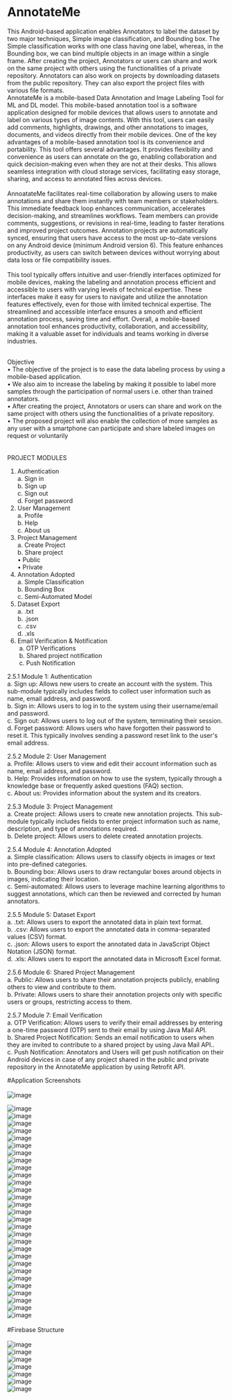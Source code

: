 # AnnotateMe
This Android-based application enables Annotators to label the dataset by two major techniques, Simple image classification, and Bounding box. The Simple classification works with one class having one label, whereas, in the Bounding box, we can bind multiple objects in an image within a single frame. After creating the project, Annotators or users can share and work on the same project with others using the functionalities of a private repository. Annotators can also work on projects by downloading datasets from the public repository. They can also export the project files with various file formats.
<br>
AnnotateMe is a mobile-based Data Annotation and Image Labeling Tool for ML and DL model. This mobile-based annotation tool is a software application designed for mobile devices that allows users to annotate and label on various types of image contents. With this tool, users can easily add comments, highlights, drawings, and other annotations to images, documents, and videos directly from their mobile devices. One of the key advantages of a mobile-based annotation tool is its convenience and portability. This tool offers several advantages. It provides flexibility and convenience as users can annotate on the go, enabling collaboration and quick decision-making even when they are not at their desks. This allows seamless integration with cloud storage services, facilitating easy storage, sharing, and access to annotated files across devices.<br>
<br>
AnnoatateMe facilitates real-time collaboration by allowing users to make annotations and share them instantly with team members or stakeholders. This immediate feedback loop enhances communication, accelerates decision-making, and streamlines workflows. Team members can provide comments, suggestions, or revisions in real-time, leading to faster iterations and improved project outcomes. Annotation projects are automatically synced, ensuring that users have access to the most up-to-date versions on any Android device (minimum Android version 6). This feature enhances productivity, as users can switch between devices without worrying about data loss or file compatibility issues.<br>
<br>
This tool typically offers intuitive and user-friendly interfaces optimized for mobile devices, making the labeling and annotation process efficient and accessible to users with varying levels of technical expertise. These interfaces make it easy for users to navigate and utilize the annotation features effectively, even for those with limited technical expertise. The streamlined and accessible interface ensures a smooth and efficient annotation process, saving time and effort. Overall, a mobile-based annotation tool enhances productivity, collaboration, and accessibility, making it a valuable asset for individuals and teams working in diverse industries.<br>
<br>

Objective <br>
•	The objective of the project is to ease the data labeling process by using a mobile-based application. <br>
•	We also aim to increase the labeling by making it possible to label more samples through the participation of normal users i.e. other than trained annotators. <br>
•	After creating the project, Annotators or users can share and work on the same project with others using the functionalities of a private repository.<br>
•	The proposed project will also enable the collection of more samples as any user with a smartphone can participate and share labeled images on request or voluntarily<br>
<br><br>
PROJECT MODULES<br>
1)	Authentication<br>
a.	Sign in<br>
b.	Sign up<br>
c.	Sign out<br>
d.	Forget password<br>
2)	User Management<br>
a.	Profile<br>
b.	Help<br>
c.	About us<br>
3)	Project Management<br>
a.	Create Project<br>
b.	Share project<br>
•	Public<br>
•	Private<br>
4)	Annotation Adopted<br>
a.	Simple Classification<br>
b.	Bounding Box<br>
c.	Semi-Automated Model<br>
5)	Dataset Export<br>
a.	.txt<br>
b.	.json<br>
c.	.csv<br>
d.	.xls<br>
6)	Email Verification & Notification<br>
&nbsp;a.	OTP Verifications<br>
&nbsp;b.	Shared project notification<br>
&nbsp;c.	Push Notification<br>

2.5.1  Module 1: Authentication<br>
a.	Sign up: Allows new users to create an account with the system. This sub-module typically includes fields to collect user information such as name, email address, and password.<br>
b.	Sign in: Allows users to log in to the system using their username/email and password.<br>
c.	Sign out: Allows users to log out of the system, terminating their session.<br>
d.	Forget password: Allows users who have forgotten their password to reset it. This typically involves sending a password reset link to the user's email address.<br>

2.5.2  Module 2: User Management<br>
a.	Profile: Allows users to view and edit their account information such as name, email address, and password.<br>
b.	Help: Provides information on how to use the system, typically through a knowledge base or frequently asked questions (FAQ) section.<br>
c.	About us: Provides information about the system and its creators.<br>

2.5.3  Module 3: Project Management<br>
a.	Create project: Allows users to create new annotation projects. This sub-module typically includes fields to enter project information such as name, description, and type of annotations required.<br>
b.	Delete project:  Allows users to delete created annotation projects.<br>

2.5.4  Module 4: Annotation Adopted<br>
a.	Simple classification: Allows users to classify objects in images or text into pre-defined categories.<br>
b.	Bounding box: Allows users to draw rectangular boxes around objects in images, indicating their location.<br>
c.	Semi-automated: Allows users to leverage machine learning algorithms to suggest annotations, which can then be reviewed and corrected by human annotators.<br>

2.5.5	 Module 5: Dataset Export<br>
a.	.txt: Allows users to export the annotated data in plain text format.<br>
b.	 .csv: Allows users to export the annotated data in comma-separated values (CSV) format.<br>
c.	.json: Allows users to export the annotated data in JavaScript Object Notation (JSON) format.<br>
d.	.xls: Allows users to export the annotated data in Microsoft Excel format.<br>

2.5.6  Module 6: Shared Project Management<br>
a.	Public: Allows users to share their annotation projects publicly, enabling others to view and contribute to them.<br>
b.	Private: Allows users to share their annotation projects only with specific users or groups, restricting access to them.<br>

2.5.7  Module 7: Email Verification<br>
a.	OTP Verification: Allows users to verify their email addresses by entering a one-time password (OTP) sent to their email by using Java Mail API.<br>
b.	Shared Project Notification: Sends an email notification to users when they are invited to contribute to a shared project by using Java Mail API.. <br>
c.	Push Notification: Annotators and Users will get push notification on their Android devices in case of any project shared in the public and private repository in the AnnotateMe application by using Retrofit API.<br>

#Application Screenshots<br>
<br>
![image](https://github.com/raushanvivek9/AnnotateMe/assets/49828254/09dec12e-6739-4e98-b3ce-44f79d47a4ea)

![image](https://github.com/raushanvivek9/AnnotateMe/assets/49828254/b8941f80-8fe9-4302-b54d-b3f7de8291ad) <br>
![image](https://github.com/raushanvivek9/AnnotateMe/assets/49828254/edb1ba3a-2a52-40ed-a7c2-39cb6cd6df82) <br>
![image](https://github.com/raushanvivek9/AnnotateMe/assets/49828254/faeb80e3-7257-4ee5-8d4a-d0e44540515b) <br>
![image](https://github.com/raushanvivek9/AnnotateMe/assets/49828254/42e2116b-ec89-4a22-bde3-15ec710d1ec7) <br>
![image](https://github.com/raushanvivek9/AnnotateMe/assets/49828254/90cbb11f-edad-45a6-8543-7c18842adeb5) <br>
![image](https://github.com/raushanvivek9/AnnotateMe/assets/49828254/74b7382d-5e56-45fd-b977-3c20c40f580d) <br>
![image](https://github.com/raushanvivek9/AnnotateMe/assets/49828254/7d1992db-d2cc-409f-9d34-0ee50d17be81) <br>
![image](https://github.com/raushanvivek9/AnnotateMe/assets/49828254/574ef5d9-3e34-4cac-a361-e4cf5a8f8bae) <br>
![image](https://github.com/raushanvivek9/AnnotateMe/assets/49828254/c5630a21-7630-4de4-bdac-3a7ecea4df52) <br>
![image](https://github.com/raushanvivek9/AnnotateMe/assets/49828254/2010693b-0f24-4aad-a74f-e9c08f4d402f) <br>
![image](https://github.com/raushanvivek9/AnnotateMe/assets/49828254/85d2850a-34ef-40d0-91d5-5731f37bc54b) <br>
![image](https://github.com/raushanvivek9/AnnotateMe/assets/49828254/ce53e9dd-3c40-4559-a9ef-b06eda714ad8) <br>
![image](https://github.com/raushanvivek9/AnnotateMe/assets/49828254/fe489563-0618-4986-9490-2f0f4c583ccc) <br>
![image](https://github.com/raushanvivek9/AnnotateMe/assets/49828254/88ac7289-8518-49d5-bd85-a62531bcb111) <br>
![image](https://github.com/raushanvivek9/AnnotateMe/assets/49828254/4f924bce-28fc-4b4d-84f7-b7f01cedcb8d) <br>
![image](https://github.com/raushanvivek9/AnnotateMe/assets/49828254/64d780db-b826-416e-9e28-5eda55eb5da2) <br>
![image](https://github.com/raushanvivek9/AnnotateMe/assets/49828254/ed3709c5-fb54-4209-8722-e94540eb8598) <br>
![image](https://github.com/raushanvivek9/AnnotateMe/assets/49828254/2033e2ed-0849-48ab-aa06-0ea14275ba83) <br>
![image](https://github.com/raushanvivek9/AnnotateMe/assets/49828254/368a920f-2ac0-40e3-9822-23e263a0b627) <br>
![image](https://github.com/raushanvivek9/AnnotateMe/assets/49828254/c227a136-c2f3-4be2-bf3d-5a3fd1da0216) <br>
![image](https://github.com/raushanvivek9/AnnotateMe/assets/49828254/e076d503-6b3d-4b73-a432-25c00b2dbe66) <br>
![image](https://github.com/raushanvivek9/AnnotateMe/assets/49828254/176a4ed8-1c02-4d1a-9518-556930524b34) <br>
![image](https://github.com/raushanvivek9/AnnotateMe/assets/49828254/b1db6db8-3d28-4d5b-8fdb-6c59ddd93804) <br>
![image](https://github.com/raushanvivek9/AnnotateMe/assets/49828254/27e54b96-d84e-461e-aaa8-533e2ef67c11) <br>
![image](https://github.com/raushanvivek9/AnnotateMe/assets/49828254/07675b38-d7da-4ee6-b73c-d0fe186a9dbd) <br>
![image](https://github.com/raushanvivek9/AnnotateMe/assets/49828254/ec971cbc-9b45-47f9-abf1-25b6c6b62b40) <br>
![image](https://github.com/raushanvivek9/AnnotateMe/assets/49828254/cae70f62-2fc7-4e3f-abcd-e17e75560ff3) <br>
![image](https://github.com/raushanvivek9/AnnotateMe/assets/49828254/6386bf1c-b68b-4916-8047-8473f0e469e0) <br>
![image](https://github.com/raushanvivek9/AnnotateMe/assets/49828254/f64f76a2-a059-4ef3-96f4-42518c6bc987) <br>
<br>
#Firebase Structure<br>
<br>
![image](https://github.com/raushanvivek9/AnnotateMe/assets/49828254/1b2e7bcf-a527-4ea9-9fa1-4c1aa5777029) <br>
![image](https://github.com/raushanvivek9/AnnotateMe/assets/49828254/d3ab253c-91b2-4151-bee0-aba7ce130cf7) <br>
![image](https://github.com/raushanvivek9/AnnotateMe/assets/49828254/2cc9ddfe-6fcf-452e-ac7d-57546f27e8ec) <br>
![image](https://github.com/raushanvivek9/AnnotateMe/assets/49828254/1f97ea1e-7282-4c80-b685-0f4fc6b5c9ab) <br>
![image](https://github.com/raushanvivek9/AnnotateMe/assets/49828254/9b66b0a1-e0ec-4727-a08f-ad8a246e4376) <br>
![image](https://github.com/raushanvivek9/AnnotateMe/assets/49828254/3a6d61f5-b23e-40ca-a278-0130a54fb341) <br>
![image](https://github.com/raushanvivek9/AnnotateMe/assets/49828254/5961b25c-3d8a-4d92-b35b-25465a2fdb16) <br>

















































